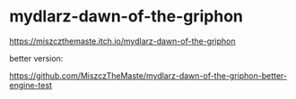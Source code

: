 # mydlarz-dawn-of-the-griphon
https://miszczthemaste.itch.io/mydlarz-dawn-of-the-griphon

better version:

https://github.com/MiszczTheMaste/mydlarz-dawn-of-the-griphon-better-engine-test
